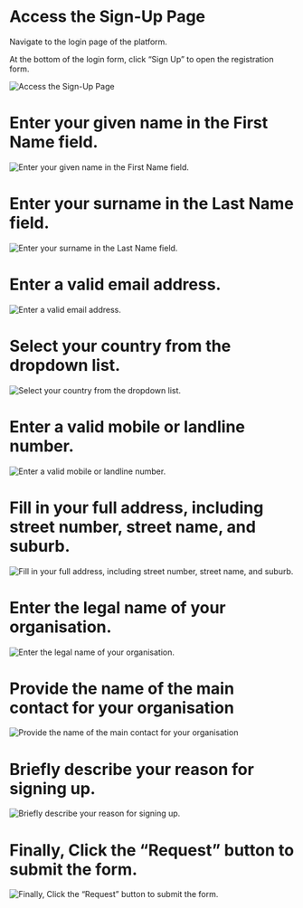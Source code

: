 
# Access the Sign-Up Page


Navigate to the login page of the platform.

At the bottom of the login form, click “Sign Up” to open the registration form.




![Access the Sign-Up Page](https://trainn-production-videos.s3-accelerate.amazonaws.com/cora/guide_contents/BuhzJTzBHtKHT626e3HHrA.jpg?x-amzn-trace-id=Root%3D1-684f6041-43dc4471cac966f7c9693f76%3BParent%3D750a7d51b2c8bbcc%3BSampled%3D0&X-Amz-Algorithm=AWS4-HMAC-SHA256&X-Amz-Credential=AKIAZWGGEKHDQUS7FA4W%2F20250616%2Fus-east-1%2Fs3%2Faws4_request&X-Amz-Date=20250616T000729Z&X-Amz-Expires=7200&X-Amz-SignedHeaders=host&X-Amz-Signature=73d6350192c1f424996d3d4e4af1f18fad1f1e7e7817559a7f7b86b3ef5986c1)


# Enter your given name in the First Name field.





![Enter your given name in the First Name field.](https://trainn-production-videos.s3-accelerate.amazonaws.com/cora/guide_contents/uvM57Ze7bBEcFuO8467RpQ.jpg?x-amzn-trace-id=Root%3D1-684f6041-43dc4471cac966f7c9693f76%3BParent%3Da5edb35ec700f3a9%3BSampled%3D0&X-Amz-Algorithm=AWS4-HMAC-SHA256&X-Amz-Credential=AKIAZWGGEKHDQUS7FA4W%2F20250616%2Fus-east-1%2Fs3%2Faws4_request&X-Amz-Date=20250616T000729Z&X-Amz-Expires=7200&X-Amz-SignedHeaders=host&X-Amz-Signature=bd71edff2ae67913ae2a3bff1213bf6786391212aab831bd363701a43dbc3e56)


# Enter your surname in the Last Name field.





![Enter your surname in the Last Name field.](https://trainn-production-videos.s3-accelerate.amazonaws.com/cora/guide_contents/hTB6koCtk4JjKvclEY73jA.jpg?x-amzn-trace-id=Root%3D1-684f6041-43dc4471cac966f7c9693f76%3BParent%3Dfe95a239e2d4f01b%3BSampled%3D0&X-Amz-Algorithm=AWS4-HMAC-SHA256&X-Amz-Credential=AKIAZWGGEKHDQUS7FA4W%2F20250616%2Fus-east-1%2Fs3%2Faws4_request&X-Amz-Date=20250616T000729Z&X-Amz-Expires=7200&X-Amz-SignedHeaders=host&X-Amz-Signature=09c78f3532c430eb8144e951b00c2c8c51b2e9966cb19e55b12c68c3c1fe17a0)


# Enter a valid email address.





![Enter a valid email address.](https://trainn-production-videos.s3-accelerate.amazonaws.com/cora/guide_contents/7LiNDCk0KWlAGw5eFG04Eg.jpg?x-amzn-trace-id=Root%3D1-684f6041-43dc4471cac966f7c9693f76%3BParent%3Dee029c0a67389fa7%3BSampled%3D0&X-Amz-Algorithm=AWS4-HMAC-SHA256&X-Amz-Credential=AKIAZWGGEKHDQUS7FA4W%2F20250616%2Fus-east-1%2Fs3%2Faws4_request&X-Amz-Date=20250616T000729Z&X-Amz-Expires=7200&X-Amz-SignedHeaders=host&X-Amz-Signature=95ecb68cca7d6e30b9e741055308481c6d27709d4e63af3d02fe857a1b0dd504)


# Select your country from the dropdown list.





![Select your country from the dropdown list.](https://trainn-production-videos.s3-accelerate.amazonaws.com/cora/guide_contents/B01GFgmAkcGrXl1WXiosUA.jpg?x-amzn-trace-id=Root%3D1-684f6041-43dc4471cac966f7c9693f76%3BParent%3Dd26e9212e2c7a477%3BSampled%3D0&X-Amz-Algorithm=AWS4-HMAC-SHA256&X-Amz-Credential=AKIAZWGGEKHDQUS7FA4W%2F20250616%2Fus-east-1%2Fs3%2Faws4_request&X-Amz-Date=20250616T000729Z&X-Amz-Expires=7200&X-Amz-SignedHeaders=host&X-Amz-Signature=7ab4db8d2272326e427b8cf3acd44a77d76adae5c3900a55e20e679907ef6027)


# Enter a valid mobile or landline number.





![Enter a valid mobile or landline number.](https://trainn-production-videos.s3-accelerate.amazonaws.com/cora/guide_contents/QDv6iPfHQCW7wF9Y8MwnhQ.jpg?x-amzn-trace-id=Root%3D1-684f6041-43dc4471cac966f7c9693f76%3BParent%3Da2f60cae293a5d96%3BSampled%3D0&X-Amz-Algorithm=AWS4-HMAC-SHA256&X-Amz-Credential=AKIAZWGGEKHDQUS7FA4W%2F20250616%2Fus-east-1%2Fs3%2Faws4_request&X-Amz-Date=20250616T000729Z&X-Amz-Expires=7200&X-Amz-SignedHeaders=host&X-Amz-Signature=5ccdec32b4db92b90743b4faa322aa725fe85e9fccfdaf8115e66658ecf8b342)


# Fill in your full address, including street number, street name, and suburb.





![Fill in your full address, including street number, street name, and suburb.](https://trainn-production-videos.s3-accelerate.amazonaws.com/cora/guide_contents/a8L7uzMZrK6Rf6L0W9oAJQ.jpg?x-amzn-trace-id=Root%3D1-684f6041-43dc4471cac966f7c9693f76%3BParent%3Db6b8accaaf6305b3%3BSampled%3D0&X-Amz-Algorithm=AWS4-HMAC-SHA256&X-Amz-Credential=AKIAZWGGEKHDQUS7FA4W%2F20250616%2Fus-east-1%2Fs3%2Faws4_request&X-Amz-Date=20250616T000729Z&X-Amz-Expires=7200&X-Amz-SignedHeaders=host&X-Amz-Signature=7c7bdecced2795c7727bf71085afa3d5379fa2dfb0a5a3f22fbda2539e6b1a63)


# Enter the legal name of your organisation.





![Enter the legal name of your organisation.](https://trainn-production-videos.s3-accelerate.amazonaws.com/cora/guide_contents/VVTiBndqAnspxW7fIbClLw.jpg?x-amzn-trace-id=Root%3D1-684f6041-43dc4471cac966f7c9693f76%3BParent%3D0cd4a73550ad1861%3BSampled%3D0&X-Amz-Algorithm=AWS4-HMAC-SHA256&X-Amz-Credential=AKIAZWGGEKHDQUS7FA4W%2F20250616%2Fus-east-1%2Fs3%2Faws4_request&X-Amz-Date=20250616T000729Z&X-Amz-Expires=7200&X-Amz-SignedHeaders=host&X-Amz-Signature=98ee4bb60cf0d8c1db6909ec44c6263e303d6b23ab3adf8424ad4bea9f016490)


# Provide the name of the main contact for your organisation





![Provide the name of the main contact for your organisation](https://trainn-production-videos.s3-accelerate.amazonaws.com/cora/guide_contents/VwEAvwzRrbsrbn1DAQHfXg.jpg?x-amzn-trace-id=Root%3D1-684f6041-43dc4471cac966f7c9693f76%3BParent%3D283fd28861bcaba4%3BSampled%3D0&X-Amz-Algorithm=AWS4-HMAC-SHA256&X-Amz-Credential=AKIAZWGGEKHDQUS7FA4W%2F20250616%2Fus-east-1%2Fs3%2Faws4_request&X-Amz-Date=20250616T000729Z&X-Amz-Expires=7200&X-Amz-SignedHeaders=host&X-Amz-Signature=c7941e0de0eafb0bb932f09b9cd422ae32163b2b8ad7da08d2a9d23614b95b7b)


# Briefly describe your reason for signing up.





![Briefly describe your reason for signing up.](https://trainn-production-videos.s3-accelerate.amazonaws.com/cora/guide_contents/t4w9Bpe98aMCKnK50rAxyg.jpg?x-amzn-trace-id=Root%3D1-684f6041-43dc4471cac966f7c9693f76%3BParent%3D783115744611c5f0%3BSampled%3D0&X-Amz-Algorithm=AWS4-HMAC-SHA256&X-Amz-Credential=AKIAZWGGEKHDQUS7FA4W%2F20250616%2Fus-east-1%2Fs3%2Faws4_request&X-Amz-Date=20250616T000729Z&X-Amz-Expires=7200&X-Amz-SignedHeaders=host&X-Amz-Signature=0adaac61cff891d0f5e2a8b582347f9195e3b9cdfdd5cfb7c498359d32e9af4b)


# Finally, Click the “Request” button to submit the form.





![Finally, Click the “Request” button to submit the form.](https://trainn-production-videos.s3-accelerate.amazonaws.com/cora/guide_contents/A1gyl4rb1LayOPxsO9pEyw.jpg?x-amzn-trace-id=Root%3D1-684f6041-43dc4471cac966f7c9693f76%3BParent%3Df1a8cf62d6163a57%3BSampled%3D0&X-Amz-Algorithm=AWS4-HMAC-SHA256&X-Amz-Credential=AKIAZWGGEKHDQUS7FA4W%2F20250616%2Fus-east-1%2Fs3%2Faws4_request&X-Amz-Date=20250616T000729Z&X-Amz-Expires=7200&X-Amz-SignedHeaders=host&X-Amz-Signature=762d6884f29fd4b83c163bfb9470c31a3b105c62ce403d374e4007ca97959437)


